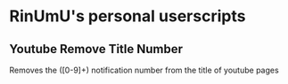 # RinUmU's personal userscripts

## Youtube Remove Title Number

Removes the ([0-9]+) notification number from the title of youtube pages
